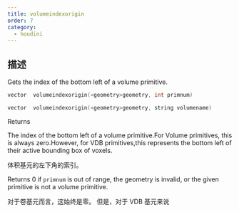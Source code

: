 ```yaml
---
title: volumeindexorigin
order: 7
category:
  - houdini
---
```

    
## 描述

Gets the index of the bottom left of a volume primitive.

```c
vector  volumeindexorigin(<geometry>geometry, int primnum)
```

```c
vector  volumeindexorigin(<geometry>geometry, string volumename)
```

Returns

The index of the bottom left of a volume primitive.For Volume primitives, this
is always zero.However, for VDB primitives,this represents the bottom left of
their active bounding box of voxels.

体积基元的左下角的索引。

Returns 0 if `primnum` is out of range, the geometry is invalid, or the given
primitive is not a volume primitive.

对于卷基元而言，这始终是零。 但是，对于 VDB 基元来说
